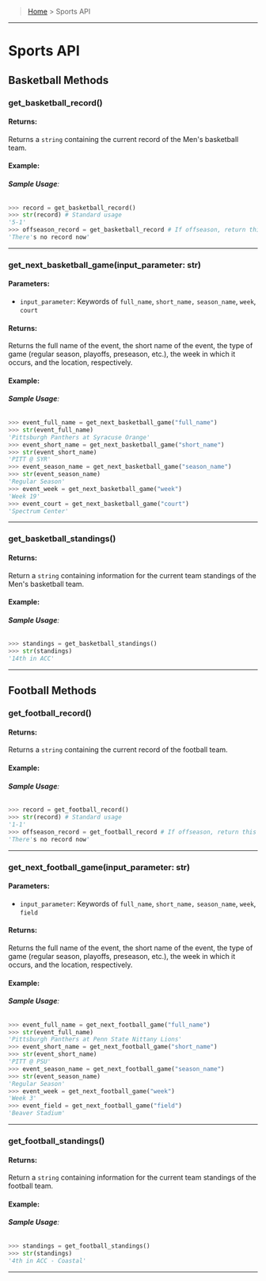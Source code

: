 > [Home](README.md) > Sports API
---

# Sports API

## Basketball Methods

### **get_basketball_record()**

#### **Returns**:
Returns a `string` containing the current record of the Men's basketball team.
#### **Example**:

###### **Sample Usage**:
```python
>>> record = get_basketball_record()
>>> str(record) # Standard usage
'5-1'
>>> offseason_record = get_basketball_record # If offseason, return this
'There's no record now'
```

---

### **get_next_basketball_game(input_parameter: str)**

#### **Parameters**:
  - `input_parameter`: Keywords of `full_name`, `short_name,` `season_name`, `week`, `court`


#### **Returns**:
Returns the full name of the event, the short name of the event, the type of game (regular season, playoffs, preseason, etc.), the week in which it occurs, and the location, respectively.
#### **Example**:

###### **Sample Usage**:
```python
>>> event_full_name = get_next_basketball_game("full_name")
>>> str(event_full_name)
'Pittsburgh Panthers at Syracuse Orange'
>>> event_short_name = get_next_basketball_game("short_name")
>>> str(event_short_name)
'PITT @ SYR'
>>> event_season_name = get_next_basketball_game("season_name")
>>> str(event_season_name)
'Regular Season'
>>> event_week = get_next_basketball_game("week")
'Week 19'
>>> event_court = get_next_basketball_game("court")
'Spectrum Center'
```

---

### **get_basketball_standings()**

#### **Returns**:
Return a `string` containing information for the current team standings of the Men's basketball team.

#### **Example**:

###### **Sample Usage**:
```python
>>> standings = get_basketball_standings()
>>> str(standings)
'14th in ACC'
```

---
## Football Methods

### **get_football_record()**

#### **Returns**:
Returns a `string` containing the current record of the football team.
#### **Example**:

###### **Sample Usage**:
```python
>>> record = get_football_record()
>>> str(record) # Standard usage
'1-1'
>>> offseason_record = get_football_record # If offseason, return this
'There's no record now'
```


---


### **get_next_football_game(input_parameter: str)**

#### **Parameters**:
  - `input_parameter`: Keywords of `full_name`, `short_name,` `season_name`, `week`, `field`


#### **Returns**:
Returns the full name of the event, the short name of the event, the type of game (regular season, playoffs, preseason, etc.), the week in which it occurs, and the location, respectively.
#### **Example**:

###### **Sample Usage**:
```python
>>> event_full_name = get_next_football_game("full_name")
>>> str(event_full_name)
'Pittsburgh Panthers at Penn State Nittany Lions'
>>> event_short_name = get_next_football_game("short_name")
>>> str(event_short_name)
'PITT @ PSU'
>>> event_season_name = get_next_football_game("season_name")
>>> str(event_season_name)
'Regular Season'
>>> event_week = get_next_football_game("week")
'Week 3'
>>> event_field = get_next_football_game("field")
'Beaver Stadium'
```

---

### **get_football_standings()**

#### **Returns**:
Return a `string` containing information for the current team standings of the football team.

#### **Example**:

###### **Sample Usage**:
```python
>>> standings = get_football_standings()
>>> str(standings)
'4th in ACC - Coastal'
```

---
